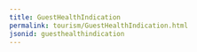 ```yaml
---
title: GuestHealthIndication
permalink: tourism/GuestHealthIndication.html
jsonid: guesthealthindication
---
```


